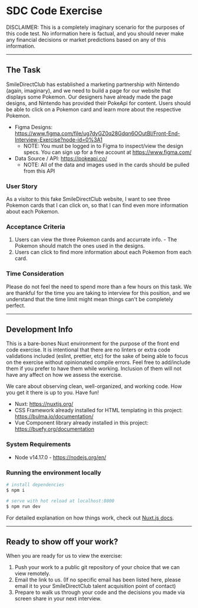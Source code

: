 # SDC Code Exercise

DISCLAIMER: This is a completely imaginary scenario for the purposes of this code test. No information here is factual, and you should never make any financial decisions or market predictions based on any of this information.

<hr>

## The Task

SmileDirectClub has established a marketing partnership with Nintendo (again, imaginary), and we need to build a page for our website that displays some Pokemon. Our designers have already made the page designs, and Nintendo has provided their PokeApi for content. Users should be able to click on a Pokemon card and learn more about the respective Pokemon.

* Figma Designs: https://www.figma.com/file/ug7dyGZ0q28Gdqn6OOutBl/Front-End-Interview-Exercise?node-id=0%3A1
    * NOTE: You must be logged in to Figma to inspect/view the design specs. You can sign up for a free account at https://www.figma.com/
* Data Source / API: https://pokeapi.co/
    * NOTE: All of the data and images used in the cards should be pulled from this API

### User Story
As a visitor to this fake SmileDirectClub website,
I want to see three Pokemon cards that I can click on,
so that I can find even more information about each Pokemon.

### Acceptance Criteria
1. Users can view the three Pokemon cards and accurrate info. - The Pokemon should match the ones used in the designs.
2. Users can click to find more information about each Pokemon from each card.

### Time Consideration

Please do not feel the need to spend more than a few hours on this task. We are thankful for the time you are taking to interview for this position, and we understand that the time limit might mean things can't be completely perfect.

<hr>

## Development Info

This is a bare-bones Nuxt environment for the purpose of the front end code exercise. It is intentional that there are no linters or extra code validations included (eslint, prettier, etc) for the sake of being able to focus on the exercise without opinionated compile errors. Feel free to add/include them if you prefer to have them while working. Inclusion of them will not have any affect on how we assess the exercise.

We care about observing clean, well-organized, and working code. How you get it there is up to you. Have fun!

* Nuxt: https://nuxtjs.org/ 
* CSS Framework already installed for HTML templating in this project: https://bulma.io/documentation/
* Vue Component library already installed in this project: https://buefy.org/documentation

### System Requirements
* Node v14.17.0 - https://nodejs.org/en/

### Running the environment locally

```bash
# install dependencies
$ npm i

# serve with hot reload at localhost:8000
$ npm run dev
```

For detailed explanation on how things work, check out [Nuxt.js docs](https://nuxtjs.org).

<hr>

## Ready to show off your work?

When you are ready for us to view the exercise:
1. Push your work to a public git repository of your choice that we can view remotely. 
2. Email the link to us. (If no specific email has been listed here, please email it to your SmileDirectClub talent acquisition point of contact)
3. Prepare to walk us through your code and the decisions you made via screen share in your next interview.
